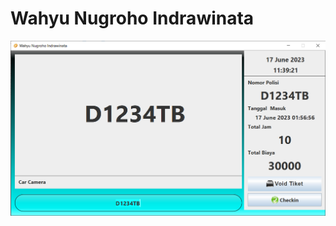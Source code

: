 # Wahyu Nugroho Indrawinata

<img src="/ScreenShoot/Main.PNG" alt="Screen Shoot Aplikasi" title="Screen Shoot Aplikasi">
